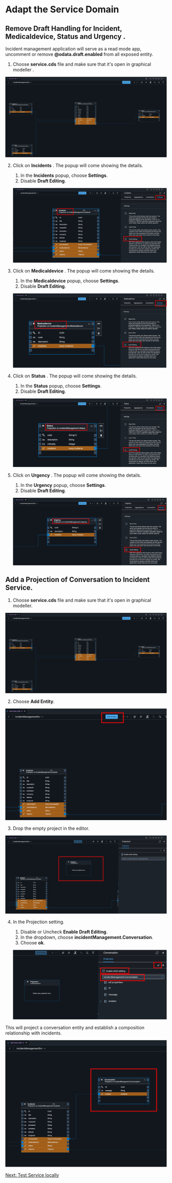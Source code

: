 # Adapt the Service Domain 

## Remove Draft Handling for **Incident**, **Medicaldevice**, **Status** and **Urgency** .

Incident management application will serve as a read mode app, uncomment or remove **@odata.draft.enabled** from all exposed entity.

1. Choose **service.cds** file and make sure that it's open in graphical modeller   .

![](./images/explorer.png)

2. Click on **Incidents** . The popup will come showing the details.
    1. In the **Incidents** popup, choose **Settings**.
    2. Disable **Draft Editing**.

    ![](./images/incidentdraft.png)

2. Click on **Medicaldevice** . The popup will come showing the details.
    1. In the **Medicaldevice** popup, choose **Settings**.
    2. Disable **Draft Editing**.

    ![](./images/medicaldraft.png)

2. Click on **Status** . The popup will come showing the details.
    1. In the **Status** popup, choose **Settings**.
    2. Disable **Draft Editing**.

    ![](./images/statusdraft.png)

2. Click on **Urgency** . The popup will come showing the details.
    1. In the **Urgency** popup, choose **Settings**.
    2. Disable **Draft Editing**.

    ![](./images/urgencydraft.png)

## Add a Projection of **Conversation** to Incident Service.

1. Choose **service.cds** file and make sure that it's open in graphical modeller.

![](./images/explorer.png)

2. Choose **Add Entity**. 

![](./images/addentity.png)

3. Drop the empty project in the editor.

![](./images/projection.png)

4. In the Projection setting.
    1. Disable or Uncheck **Enable Draft Editing**.
    2. In the dropdown, choose **incidentManagement.Conversation**.
    3. Choose **ok**.

    ![](./images/projectionsetting.png)

This will project a conversation entity and establish a composition relationship with incidents.

![](./images/finalconversation.png)

[Next: Test Service locally](../localtest/README.md)


